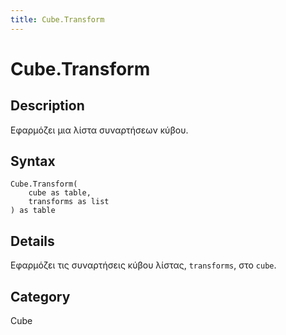 ```yaml
---
title: Cube.Transform
---
```


# Cube.Transform


## Description

Εφαρμόζει μια λίστα συναρτήσεων κύβου.


## Syntax

```powerquery
Cube.Transform(
    cube as table,
    transforms as list
) as table
```


## Details

Εφαρμόζει τις συναρτήσεις κύβου λίστας, <code>transforms</code>, στο <code>cube</code>.



## Category
Cube
